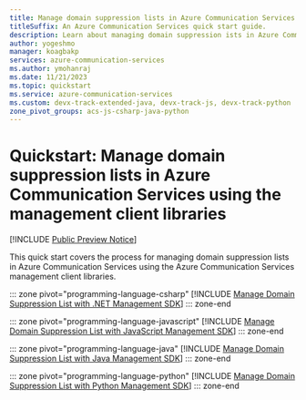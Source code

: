 ```yaml
---
title: Manage domain suppression lists in Azure Communication Services using the management client libraries
titleSuffix: An Azure Communication Services quick start guide.
description: Learn about managing domain suppression ists in Azure Communication Services using the management client libraries
author: yogeshmo
manager: koagbakp
services: azure-communication-services
ms.author: ymohanraj
ms.date: 11/21/2023
ms.topic: quickstart
ms.service: azure-communication-services
ms.custom: devx-track-extended-java, devx-track-js, devx-track-python
zone_pivot_groups: acs-js-csharp-java-python
---
```


# Quickstart: Manage domain suppression lists in Azure Communication Services using the management client libraries

[!INCLUDE [Public Preview Notice](../../includes/public-preview-include-document.md)]

This quick start covers the process for managing domain suppression lists in Azure Communication Services using the Azure Communication Services management client libraries.

::: zone pivot="programming-language-csharp"
[!INCLUDE [Manage Domain Suppression List with .NET Management SDK](./includes/manage-suppression-list-net.md)]
::: zone-end

::: zone pivot="programming-language-javascript"
[!INCLUDE [Manage Domain Suppression List with JavaScript Management SDK](./includes/manage-suppression-list-js.md)]
::: zone-end

::: zone pivot="programming-language-java"
[!INCLUDE [Manage Domain Suppression List with Java Management SDK](./includes/manage-suppression-list-java.md)]
::: zone-end

::: zone pivot="programming-language-python"
[!INCLUDE [Manage Domain Suppression List with Python Management SDK](./includes/manage-suppression-list-python.md)]
::: zone-end
